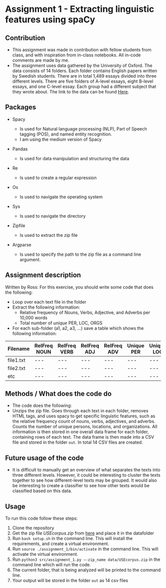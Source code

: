
# Assignment 1 - Extracting linguistic features using spaCy

## Contribution 
- This assignment was made in contribution with fellow students from class, and with inspiration from in-class notebooks. All in-code comments are made by me. 
- The assignment uses data gathered by the University of Oxford. The data consists of 14 folders. Each folder contains English papers written by Swedish students. There are in total 1,489 essays divided into three different levels. There are five folders of A-level essays, eight B-level essays, and one C-level essay. Each group had a different subject that they wrote about. The link to the data can be found [Here](https://ota.bodleian.ox.ac.uk/repository/xmlui/handle/20.500.12024/2457). 
## Packages 
-	Spacy
    - Is used for Natural language processing (NLP), Part of Speech tagging (POS), and named entity recognition. 
    - I am using the medium version of Spacy
-	Pandas
    - Is used for data manipulation and structuring the data
-	Re
    - Is used to create a regular expression
-	Os
    - Is used to navigate the operating system
-	Sys
    - Is used to navigate the directory
-	Zipfile
    - Is used to extract the zip file

-	Argparse
    - Is used to specify the path to the zip file as a command line argument.
## Assignment description 
Written by Ross:
For this exercise, you should write some code that does the following:

- Loop over each text file in the folder
- Extract the following information:
    - Relative frequency of Nouns, Verbs, Adjective, and Adverbs per 10,000 words
    - Total number of *unique* PER, LOC, ORGS
- For each sub-folder (a1, a2, a3, ...) save a table which shows the following information:

|Filename|RelFreq NOUN|RelFreq VERB|RelFreq ADJ|RelFreq ADV|Unique PER|Unique LOC|Unique ORG|
|---|---|---|---|---|---|---|---|
|file1.txt|---|---|---|---|---|---|---|
|file2.txt|---|---|---|---|---|---|---|
|etc|---|---|---|---|---|---|---|

## Methods / What does the code do
- The code does the following:
- Unzips the zip file. Goes through each text in each folder, removes HTML tags, and uses spacy to get specific linguistic features, such as the relative frequency count of nouns, verbs, adjectives, and adverbs. Counts the number of unique persons, locations, and organizations. All information is then stored in one overall data frame for each folder, containing rows of each text. The data frame is then made into a CSV file and stored in the folder ```out```. In total 14 CSV files are created.

## Future usage of the code
- It is difficult to manually get an overview of what separates the texts into three different levels. However, it could be interesting to cluster the texts together to see how different-level texts may be grouped. It would also be interesting to create a classifier to see how other texts would be classified based on this data.

## Usage 
To run this code follow these steps:
1.	Clone the repository
2.	Get the zip file *USEcorpus.zip* from [here]( https://ota.bodleian.ox.ac.uk/repository/xmlui/handle/20.500.12024/2457#) and place it in the datafolder
3.	Run ```bash setup.sh``` in the command line. This will install the requirements, and create a virtual environment. 
4.	Run ```source ./assignment_1/bin/activate``` in the command line. This will activate the virtual environment. 
5.	Run ```python3 src/assignment_1.py –-zip_name data/USEcorpus.zip``` in the command line which will run the code. 
6.	The current folder, that is being analyzed will be printed to the command line.
7.	Your output will be stored in the folder ```out```  as 14 csv files
